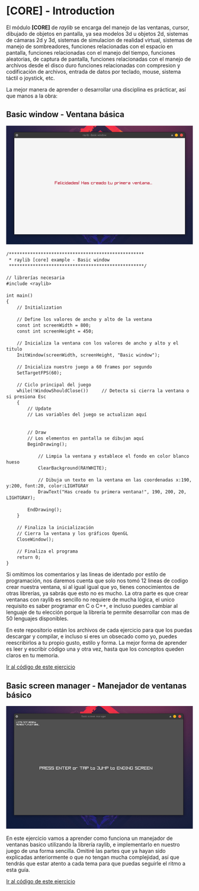 # [CORE] - Introduction

El módulo **[CORE]** de *raylib* se encarga del manejo de las ventanas, cursor,
dibujado de objetos en pantalla, ya sea modelos 3d u objetos 2d, sistemas de 
cámaras 2d y 3d, sistemas de simulacion de realidad virtual, sistemas de manejo
de sombreadores, funciones relacionadas con el espacio en pantalla, funciones 
relacionadas con el manejo del tiempo, funciones aleatorias, de captura de 
pantalla, funciones relacionadas con el manejo de archivos desde el disco duro
funciones relacionadas con compresion y codificación de archivos, entrada de 
datos por teclado, mouse, sistema táctil o joystick, etc.

La mejor manera de aprender o desarrollar una disciplina es prácticar, así que
manos a la obra:

## Basic window - Ventana básica

![Basic window](/resources/basic-window.png)

```
/***************************************************
 * raylib [core] example - Basic window
 ***************************************************/

// librerías necesaria
#include <raylib>

int main() 
{
    // Initialization

    // Define los valores de ancho y alto de la ventana
    const int screenWidth = 800;
    const int screenHeight = 450;

    // Inicializa la ventana con los valores de ancho y alto y el titulo
    InitWindow(screenWidth, screenHeight, "Basic window");

    // Inicializa nuestro juego a 60 frames por segundo
    SetTargetFPS(60);
    
    // Ciclo principal del juego
    while(!WindowShouldClose())     // Detecta si cierra la ventana o si presiona Esc
    {
        // Update
        // Las variables del juego se actualizan aquí


        // Draw
        // Los elementos en pantalla se dibujan aquí
        BeginDrawing();
            
            // Limpia la ventana y establece el fondo en color blanco hueso
            ClearBackground(RAYWHITE);

            // Dibuja un texto en la ventana en las coordenadas x:190, y:200, font:20, color:LIGHTGRAY
            DrawText("Has creado tu primera ventana!", 190, 200, 20, LIGHTGRAY);

        EndDrawing();
    }

    // Finaliza la inicialización
    // Cierra la ventana y los gráficos OpenGL
    CloseWindow();

    // Finaliza el programa
    return 0;
}

```
Si omitimos los comentarios y las lineas de identado por estilo de programación,
nos daremos cuenta que solo nos tomó 12 lineas de codigo crear nuestra ventana,
si al igual igual que yo, tienes conocimientos de otras librerías, ya sabrás 
que esto no es mucho. La otra parte es que crear ventanas con raylib es sencillo
no requiere de mucha lógica, el unico requisito es saber programar en C o C++,
e incluso puedes cambiar al lenguaje de tu elección porque la librería te permite
desarrollar con mas de 50 lenguajes disponibles.

En este repositorio están los archivos de cada ejercicio para que los puedas
descargar y compilar, e incluso si eres un obsecado como yo, puedes reescribirlos
a tu propio gusto, estilo y forma. La mejor forma de aprender es leer y escribir 
código una y otra vez, hasta que los conceptos queden claros en tu memoria.

[Ir al código de este ejercicio](/basic-window.c)

## Basic screen manager - Manejador de ventanas básico

![Basic screen manager](/resources/basic-screen-manager.png)

En este ejercicio vamos a aprender como funciona un manejador de ventanas 
basico utilizando la librería raylib, e implementarlo en nuestro juego de una
forma sencilla. Omitiré las partes que ya hayan sido explicadas anteriormente o
que no tengan mucha complejidad, así que tendrás que estar atento a cada tema
para que puedas seguirle el ritmo a esta guía.

[Ir al código de este ejercicio](/basic-screen-manager.c)

